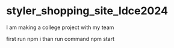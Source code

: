 # styler_shopping_site_ldce2024
 I am making a college project with my team

 first run
 npm i
 than
 run command 
 npm start
